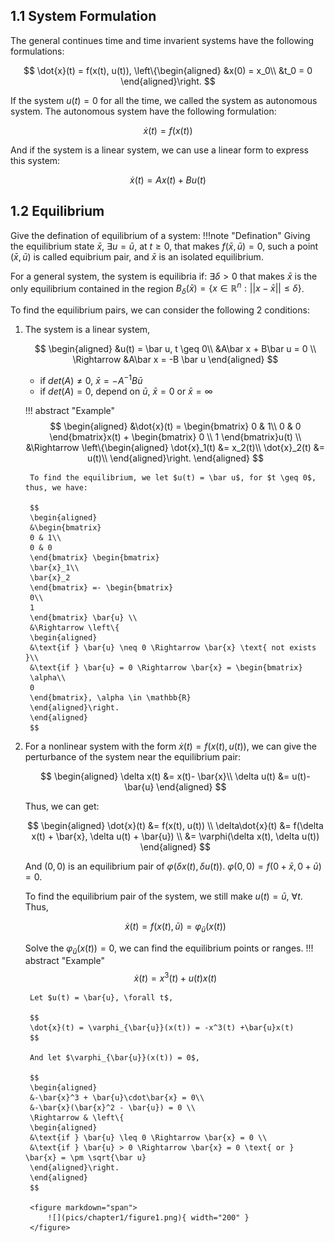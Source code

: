 ## 1.1 System Formulation
The general continues time and time invarient systems have the following formulations:

$$
\dot{x}(t) = f(x(t), u(t)),
\left\{\begin{aligned}
&x(0) = x_0\\
&t_0 = 0
\end{aligned}\right.
$$

If the system $u(t) = 0$ for all the time, we called the system as autonomous system. The autonomous system have the following formulation:

$$
\dot{x}(t) = f(x(t))
$$

And if the system is a linear system, we can use a linear form to express this system:

$$
\dot{x}(t) = Ax(t) + Bu(t)
$$

## 1.2 Equilibrium
Give the defination of equilibrium of a system:
!!!note "Defination"
    Giving the equilibrium state $\bar x$, $\exists u = \bar u$, at $t \geq 0$, that makes $f(\bar x, \bar u) = 0$, such a point $(\bar x, \bar u)$ is called equibrium pair, and $\bar x$ is an isolated equilibrium.

For a general system, the system is equilibria if: $\exists \delta > 0$ that makes $\bar x$ is the only equilibrium contained in the region $B_\delta(\bar{x}) = \{x\in \mathbb{R}^n:||x-\bar{x}||\leq \delta\}$.

To find the equilibrium pairs, we can consider the following 2 conditions:

1. The system is a linear system,

    $$
    \begin{aligned}
    &u(t) = \bar u, t \geq 0\\
    &A\bar x + B\bar u = 0 \\
    \Rightarrow &A\bar x = -B \bar u
    \end{aligned}
    $$

    * if $det(A) \neq 0$, $\bar x = -A^{-1}B\bar u$
    * if $det(A) = 0$, depend on $\bar u$, $\bar x = 0$ or $\bar x = \infty$
  
    !!! abstract "Example"
        $$
        \begin{aligned}
        &\dot{x}(t) = \begin{bmatrix}
        0 & 1\\
        0 & 0
        \end{bmatrix}x(t) + \begin{bmatrix}
        0 \\ 1
        \end{bmatrix}u(t) \\
        &\Rightarrow \left\{\begin{aligned}
        \dot{x}_1(t) &= x_2(t)\\
        \dot{x}_2(t) &= u(t)\\
        \end{aligned}\right.
        \end{aligned}
        $$

        To find the equilibrium, we let $u(t) = \bar u$, for $t \geq 0$, thus, we have:

        $$
        \begin{aligned}
        &\begin{bmatrix}
        0 & 1\\
        0 & 0
        \end{bmatrix} \begin{bmatrix}
        \bar{x}_1\\
        \bar{x}_2
        \end{bmatrix} =- \begin{bmatrix}
        0\\
        1
        \end{bmatrix} \bar{u} \\
        &\Rightarrow \left\{
        \begin{aligned}
        &\text{if } \bar{u} \neq 0 \Rightarrow \bar{x} \text{ not exists }\\
        &\text{if } \bar{u} = 0 \Rightarrow \bar{x} = \begin{bmatrix}
        \alpha\\
        0
        \end{bmatrix}, \alpha \in \mathbb{R}
        \end{aligned}\right.
        \end{aligned}
        $$

2. For a nonlinear system with the form $\dot{x}(t) = f(x(t), u(t))$, we can give the perturbance of the system near the equilibrium pair:

    $$
    \begin{aligned}
    \delta x(t) &= x(t)- \bar{x}\\
    \delta u(t) &= u(t)- \bar{u}
    \end{aligned}
    $$

    Thus, we can get:

    $$
    \begin{aligned}
    \dot{x}(t) &= f(x(t), u(t)) \\
    \delta\dot{x}(t) &= f(\delta x(t) + \bar{x}, \delta u(t) + \bar{u}) \\
    &= \varphi(\delta x(t), \delta u(t))
    \end{aligned}
    $$

    And $(0,0)$ is an equilibrium pair of $\varphi(\delta x(t), \delta u(t))$. $\varphi(0,0) = f(0+\bar{x}, 0+\bar{u}) = 0$.

    To find the equilibrium pair of the system, we still make $u(t) = \bar u$, $\forall t$. Thus, 

    $$
    \dot{x}(t) = f(x(t), \bar{u}) = \varphi_{\bar{u}}(x(t))
    $$

    Solve the $\varphi_{\bar{u}}(x(t)) = 0$, we can find the equilibrium points or ranges.
    !!! abstract "Example"
        $$
        \dot{x}(t) = x^3(t) + u(t)x(t)
        $$

        Let $u(t) = \bar{u}, \forall t$, 

        $$
        \dot{x}(t) = \varphi_{\bar{u}}(x(t)) = -x^3(t) +\bar{u}x(t)
        $$

        And let $\varphi_{\bar{u}}(x(t)) = 0$, 
        
        $$
        \begin{aligned}
        &-\bar{x}^3 + \bar{u}\cdot\bar{x} = 0\\
        &-\bar{x}(\bar{x}^2 - \bar{u}) = 0 \\
        \Rightarrow & \left\{
        \begin{aligned}
        &\text{if } \bar{u} \leq 0 \Rightarrow \bar{x} = 0 \\
        &\text{if } \bar{u} > 0 \Rightarrow \bar{x} = 0 \text{ or } \bar{x} = \pm \sqrt{\bar u} 
        \end{aligned}\right.
        \end{aligned}
        $$

        <figure markdown="span">
            ![](pics/chapter1/figure1.png){ width="200" }
        </figure>

        
